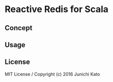 # Reactive Redis for Scala

## Concept

## Usage

## License

MIT License / Copyright (c) 2016 Junichi Kato